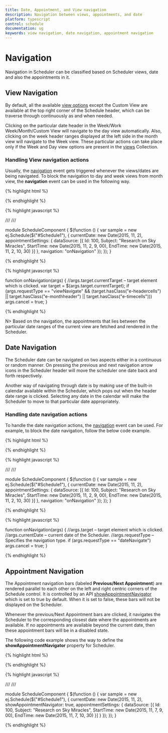 ```yaml
---
title: Date, Appointment, and View navigation
description: Navigation between views, appointments, and date
platform: typescript
control: schedule
documentation: ug
keywords: view navigation, date navigation, appointment navigation
---
```

# Navigation

Navigation in Scheduler can be classified based on Scheduler views, date and also the appointments in it.

## View Navigation

By default, all the available [view options](/typescript/schedule/views) except the Custom View are available at the top right corner of the Schedule header, which can be traverse through continuously as and when needed.

Clicking on the particular date header in the Week/Work Week/Month/Custom View will navigate to the day view automatically. Also, clicking on the week header ranges displayed at the left side in the month view will navigate to the Week view. These particular actions can take place only if the Week and Day view options are present in the [views](/api/js/ejschedule#members:views) Collection.

### Handling View navigation actions

Usually, the [navigation](/api/js/ejschedule#events:navigation) event gets triggered whenever the views/dates are being navigated. To block the navigation to day and week views from month view, the **navigation** event can be used in the following way.

{% highlight html %}

<!--Container for ejScheduler widget-->
<div id="Schedule1"></div>

{% endhighlight %}

{% highlight javascript %}

/// <reference path="../tsfiles/jquery.d.ts" />
/// <reference path="../tsfiles/ej.web.all.d.ts" />

module ScheduleComponent {
    $(function () {
        var sample = new ej.Schedule($("#Schedule1"), {
            currentDate: new Date(2015, 11, 2),
            appointmentSettings: {
                dataSource: [{
                    Id: 100,
                    Subject: "Research on Sky Miracles",
                    StartTime: new Date(2015, 11, 2, 9, 00),
                    EndTime: new Date(2015, 11, 2, 10, 30)
                }]
            },
            navigation: "onNavigation"
        });
    });
}

{% endhighlight %}

{% highlight javascript %}

function onNavigation(args) {
    //args.target.currentTarget – target element which is clicked.
    var target = $(args.target.currentTarget);
    if (args.requestType == "viewNavigate" && (target.hasClass("e-headercells") || target.hasClass("e-monthheader") || target.hasClass("e-timecells")))
        args.cancel = true;
}

{% endhighlight %}

N> Based on the navigation, the appointments that lies between the particular date ranges of the current view are fetched and rendered in the Scheduler.

## Date Navigation

The Scheduler date can be navigated on two aspects either in a continuous or random manner. On pressing the previous and next navigation arrow icons in the Scheduler header will move the scheduler one date back and forth respectively.

Another way of navigating through date is by making use of the built-in calendar available within the Scheduler, which pops out when the header date range is clicked. Selecting any date in the calendar will make the Scheduler to move to that particular date appropriately.

### Handling date navigation actions

To handle the date navigation actions, the [navigation](/api/js/ejschedule#events:navigation) event can be used. For example, to block the date navigation, follow the below code example.

{% highlight html %}

<!--Container for ejScheduler widget-->
<div id="Schedule1"></div>

{% endhighlight %}

{% highlight javascript %}

/// <reference path="../tsfiles/jquery.d.ts" />
/// <reference path="../tsfiles/ej.web.all.d.ts" />

module ScheduleComponent {
    $(function () {
        var sample = new ej.Schedule($("#Schedule1"), {
            currentDate: new Date(2015, 11, 2),
            appointmentSettings: {
                dataSource: [{
                    Id: 100,
                    Subject: "Research on Sky Miracles",
                    StartTime: new Date(2015, 11, 2, 9, 00),
                    EndTime: new Date(2015, 11, 2, 10, 30)
                }]
            },
            navigation: "onNavigation"
        });
    });
}

{% endhighlight %}

{% highlight javascript %}

function onNavigation(args) {
    //args.target – target element which is clicked.
    //args.currentDate – current date of the Scheduler.
    //args.requestType – Specifies the navigation type.
    if (args.requestType == "dateNavigate")
        args.cancel = true;
}

{% endhighlight %}

## Appointment Navigation

The Appointment navigation bars (labeled **Previous/Next Appointment**) are rendered parallel to each other on the left and right centric corners of the Schedule control. It is controlled by an API [showAppointmentNavigator](/api/js/ejschedule#members:showappointmentnavigator) which is set to true by default. When it is set to false, these bars will not be displayed on the Scheduler.

Whenever the previous/Next Appointment bars are clicked, it navigates the Scheduler to the corresponding closest date where the appointments are available. If no appointments are available beyond the current date, then these appointment bars will be in a disabled state.

The following code example shows the way to define the **showAppointmentNavigator** property for Scheduler.

{% highlight html %}

<!--Container for ejScheduler widget-->
<div id="Schedule1"></div>

{% endhighlight %}

{% highlight javascript %}

/// <reference path="../tsfiles/jquery.d.ts" />
/// <reference path="../tsfiles/ej.web.all.d.ts" />

module ScheduleComponent {
    $(function () {
        var sample = new ej.Schedule($("#Schedule1"), {
            currentDate: new Date(2015, 11, 2),
            showAppointmentNavigator: true,
            appointmentSettings: {
                dataSource: [{
                    Id: 100,
                    Subject: "Research on Sky Miracles",
                    StartTime: new Date(2015, 11, 7, 9, 00),
                    EndTime: new Date(2015, 11, 7, 10, 30)
                }]
            }
        });
    });
}

{% endhighlight %}
